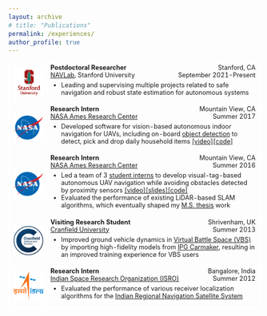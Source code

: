 ```yaml
---
layout: archive
# title: "Publications"
permalink: /experiences/
author_profile: true
---
```


<table style='font-size:90%;width:100%'>
  <style>
    table{
    border-collapse: collapse;
    border-spacing: 0;
    border:2px solid #ffffff
    }
    th{
    border:2px solid #ffffff;
    }
    td{
    border:1px solid #ffffff;
    }
  </style>
  <tr>
      <td width="15%"><center><img style="max-height:100px;" src="/images/experiences/stanford.png"/></center></td>
      <td width="85%">
      <p style="text-align:left;margin:0;padding:0;"><b>Postdoctoral Researcher</b><span style="float:right;">Stanford, CA</span></p>
      <p style="text-align:left;margin:0;padding:0;"><a href="https://navlab.stanford.edu/" target="_blank" rel="noopener noreferrer">NAVLab</a>, Stanford University<span style="float:right;">September 2021-Present</span></p>
      <ul style="margin-top:5px;">
        <li>Leading and supervising multiple projects related to safe navigation and robust state estimation for autonomous systems</li>
      </ul>
      </td>
  </tr>
  <tr>
      <td width="15%"><center><img style="max-height:80px;" src="/images/experiences/nasa.png"/></center></td>
      <td width="85%">
      <p style="text-align:left;margin:0;padding:0;"><b>Research Intern</b><span style="float:right;">Mountain View, CA</span></p>
      <p style="text-align:left;margin:0;padding:0;"><a href="https://www.nasa.gov/ames" target="_blank" rel="noopener noreferrer">NASA Ames Research Center</a><span style="float:right;">Summer 2017</span></p>
      <ul style="margin-top:5px;">
        <li>Developed software for vision-based autonomous indoor navigation for UAVs, including on-board <a href="https://github.com/leggedrobotics/darknet_ros" target="_blank" rel="noopener noreferrer">object detection</a> to detect, pick and drop daily household items <a href="https://youtu.be/1R8An5T2L9s" target="_blank" rel="noopener noreferrer">[video]</a><a href="https://github.com/IeiuniumLux/Visual-SLAM" target="_blank" rel="noopener noreferrer">[code]</a></li>
      </ul>
      </td>
  </tr>
  <tr>
      <td width="15%"><center><img style="max-height:80px;" src="/images/experiences/nasa.png"/></center></td>
      <td width="85%">
      <p style="text-align:left;margin:0;padding:0;"><b>Research Intern</b><span style="float:right;">Mountain View, CA</span></p>
      <p style="text-align:left;margin:0;padding:0;"><a href="https://www.nasa.gov/ames" target="_blank" rel="noopener noreferrer">NASA Ames Research Center</a><span style="float:right;">Summer 2016</span></p>
      <ul style="margin-top:5px;">
        <li>Led a team of 3 <a href="https://www.nasa.gov/aeroresearch/resources/armd-marti/" target="_blank" rel="noopener noreferrer">student interns</a> to develop visual-tag-based autonomous UAV navigation while avoiding obstacles detected by proximity sensors <a href="https://youtu.be/V9LUe_6p2x4" target="_blank" rel="noopener noreferrer">[video]</a><a href="https://docs.google.com/presentation/d/1WXCBXRb7N5PmyjK5uE_HmTWABtvwkEM-ZWqlsOE4L5Y/edit?usp=sharing" target="_blank" rel="noopener noreferrer">[slides]</a><a href="https://github.com/abencomo/AutonomousFlight" target="_blank" rel="noopener noreferrer">[code]</a></li>
        <li>Evaluated the performance of existing LiDAR-based SLAM algorithms, which eventually shaped my <a href="https://www.ideals.illinois.edu/handle/2142/97501" target="_blank" rel="noopener noreferrer">M.S. thesis</a> work</li>
      </ul>
      </td>
  </tr>
  <tr>
      <td width="15%"><center><img style="max-height:80px;" src="/images/experiences/cranfield.jpg"/></center></td>
      <td width="85%">
      <p style="text-align:left;margin:0;padding:0;"><b>Visiting Research Student</b><span style="float:right;">Shrivenham, UK</span></p>
      <p style="text-align:left;margin:0;padding:0;"><a href="https://www.cranfield.ac.uk/" target="_blank" rel="noopener noreferrer">Cranfield University</a><span style="float:right;">Summer 2013</span></p>
      <ul style="margin-top:5px;">
        <li>Improved ground vehicle dynamics in <a href="https://bisimulations.com/products/vbs3" target="_blank" rel="noopener noreferrer">Virtual Battle Space (VBS)</a> by importing high-fidelity models from <a href="https://ipg-automotive.com/en/products-solutions/software/carmaker/" target="_blank" rel="noopener noreferrer">IPG Carmaker</a>, resulting in an improved training experience for VBS users</li>
      </ul>
      </td>
  </tr>
  <tr>
      <td width="15%"><center><img style="max-height:80px;" src="/images/experiences/isro.png"/></center></td>
      <td width="85%">
      <p style="text-align:left;margin:0;padding:0;"><b>Research Intern</b><span style="float:right;">Bangalore, India</span></p>
      <p style="text-align:left;margin:0;padding:0;"><a href="https://www.isro.gov.in/about-isro/u-r-rao-satellite-centre-ursc" target="_blank" rel="noopener noreferrer">Indian Space Research Organization (ISRO)</a><span style="float:right;">Summer 2012</span></p>
      <ul style="margin-top:5px;">
        <li>Evaluated the performance of various receiver localization algorithms for the <a href="https://www.isro.gov.in/irnss-programme" target="_blank" rel="noopener noreferrer">Indian Regional Navigation Satellite System</a></li>
      </ul>
      </td>
  </tr>
</table>